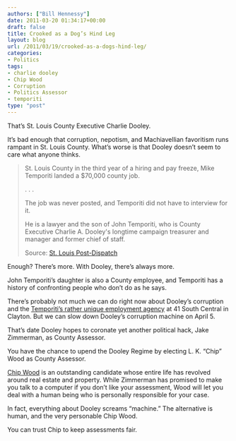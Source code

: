 ```yaml
---
authors: ["Bill Hennessy"]
date: 2011-03-20 01:34:17+00:00
draft: false
title: Crooked as a Dog’s Hind Leg
layout: blog
url: /2011/03/19/crooked-as-a-dogs-hind-leg/
categories:
- Politics
tags:
- charlie dooley
- Chip Wood
- Corruption
- Politics Assessor
- temporiti
type: "post"
---
```


That’s St. Louis County Executive Charlie Dooley. 

 

It’s bad enough that corruption, nepotism, and Machiavellian favoritism runs rampant in St. Louis County. What’s worse is that Dooley doesn’t seem to care what anyone thinks.

 

>   
> 
> St. Louis County in the third year of a hiring and pay freeze, Mike Temporiti landed a $70,000 county job.
> 
>    
> 
> . . . 
> 
>    
> 
> The job was never posted, and Temporiti did not have to interview for it.
> 
>    
> 
> He is a lawyer and the son of John Temporiti, who is County Executive Charlie A. Dooley's longtime campaign treasurer and manager and former chief of staff.
> 
>    
> 
> Source: [St. Louis Post-Dispatch](https://www.stltoday.com/news/local/metro/article_9e3a77c5-db84-5ba5-b6e4-feb60fc8ccd5.html)
> 
> 

 

Enough? There’s more. With Dooley, there’s always more.

 

John Temporiti’s daughter is also a County employee, and Temporiti has a history of confronting people who don’t do as he says.

 

There’s probably not much we can do right now about Dooley’s corruption and the [Temporiti’s rather unique employment agency](https://www.24thstate.com/2011/03/mike-temporitis-job-qaulifications-nepotism-and-patronage.html?utm_source=feedburner&utm_medium=feed&utm_campaign=Feed%3A+24thstate+%2824thstate%29) at 41 South Central in Clayton. But we can slow down Dooley’s corruption machine on April 5.

 

That’s date Dooley hopes to coronate yet another political hack, Jake Zimmerman, as County Assessor.

 

You have the chance to upend the Dooley Regime by electing L. K. “Chip” Wood as County Assessor.

 

[Chip Wood](https://www.chipwoodforassessor.com/index1.html) is an outstanding candidate whose entire life has revolved around real estate and property. While Zimmerman has promised to make you talk to a computer if you don’t like your assessment, Wood will let you deal with a human being who is personally responsible for your case. 

 

In fact, everything about Dooley screams “machine.” The alternative is human, and the very personable Chip Wood.

 

You can trust Chip to keep assessments fair.
